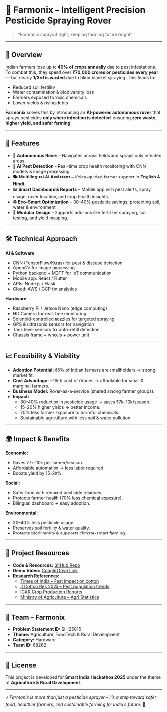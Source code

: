 # 🌱 Farmonix – Intelligent Precision Pesticide Spraying Rover  

> “Farmonix sprays it right, keeping farming future bright”  

---

## 📌 Overview  
Indian farmers lose up to **40% of crops annually** due to pest infestations. To combat this, they spend over **₹70,000 crores on pesticides every year** — but nearly **1/3rd is wasted** due to blind blanket spraying. This leads to:  
- Reduced soil fertility  
- Water contamination & biodiversity loss  
- Farmers exposed to toxic chemicals  
- Lower yields & rising debts  

**Farmonix** solves this by introducing an **AI-powered autonomous rover** that sprays pesticides **only where infection is detected**, ensuring **zero waste, higher yield, and safer farming**.  

---

## 🚀 Features  
- **🤖 Autonomous Rover** – Navigates across fields and sprays only infected areas.  
- **🧠 AI Pest Detection** – Real-time crop health monitoring with CNN models & image processing.  
- **🗣️ Multilingual AI Assistant** – Voice-guided farmer support in **English & Hindi**.  
- **📊 Smart Dashboard & Reports** – Mobile app with pest alerts, spray usage, rover location, and crop health insights.  
- **♻️ Eco-Smart Optimization** – 30–40% pesticide savings, protecting soil, water & environment.  
- **🧩 Modular Design** – Supports add-ons like fertilizer spraying, soil testing, and yield mapping.  

---

## 🛠️ Technical Approach  

**AI & Software**  
- CNN (TensorFlow/Keras) for pest & disease detection  
- OpenCV for image processing  
- Python backend + MQTT for IoT communication  
- Mobile app: React / Flutter  
- APIs: Node.js / Flask  
- Cloud: AWS / GCP for analytics  

**Hardware**  
- Raspberry Pi / Jetson Nano (edge computing)  
- HD Camera for real-time monitoring  
- Solenoid-controlled nozzles for targeted spraying  
- GPS & ultrasonic sensors for navigation  
- Tank level sensors for auto-refill detection  
- Chassis frame + wheels + power unit  

---

## 📈 Feasibility & Viability  
- **Adoption Potential:** 85% of Indian farmers are smallholders → strong market fit.  
- **Cost Advantage:** ~1/5th cost of drones → affordable for small & marginal farmers.  
- **Business Model:** Rover-as-a-service (shared among farmer groups).  
- **Impact:**  
  - 30–40% reduction in pesticide usage → saves ₹7k–10k/season.  
  - 15–20% higher yields → better income.  
  - 70% less farmer exposure to harmful chemicals.  
  - Sustainable agriculture with less soil & water pollution.  

---

## 🌍 Impact & Benefits  

**Economic:**  
- Saves ₹7k–10k per farmer/season.  
- Affordable automation → less labor required.  
- Boosts yield by 15–20%.  

**Social:**  
- Safer food with reduced pesticide residues.  
- Protects farmer health (70% less chemical exposure).  
- Bilingual dashboard → easy adoption.  

**Environmental:**  
- 30–40% less pesticide usage.  
- Preserves soil fertility & water quality.  
- Protects biodiversity & supports climate-smart farming.  

---

## 📂 Project Resources  
- **Code & Resources:** [GitHub Repo](https://github.com/arkalsekar/Farmonix)  
- **Demo Video:** [Google Drive Link](https://drive.google.com/drive/folders/1R59wuYhzJUj6HDcYtEyYEZm83xZ4cQS5?usp=sharing)  
- **Research References:**  
  - [Times of India – Pest impact on cotton](https://timesofindia.indiatimes.com/city/nagpur/30-less-yield-as-50-cotton-hit-by-pests/articleshow/61695880.cms)  
  - [J Cotton Res 2025 – Pest population trends](https://doi.org/10.1186/s42397-025-00214-4)  
  - [ICAR Crop Production Reports](https://icar.org.in)  
  - [Ministry of Agriculture – Agri Statistics](https://agricoop.nic.in)  

---

## 👥 Team – Farmonix  
- **Problem Statement ID:** SIH25015  
- **Theme:** Agriculture, FoodTech & Rural Development  
- **Category:** Hardware  
- **Team ID:** 68262  

---

## 📜 License  
This project is developed for **Smart India Hackathon 2025** under the theme of **Agriculture & Rural Development**.  

---

⚡ *Farmonix is more than just a pesticide sprayer – it’s a step toward safer food, healthier farmers, and sustainable farming for India’s future.* 🌱  
